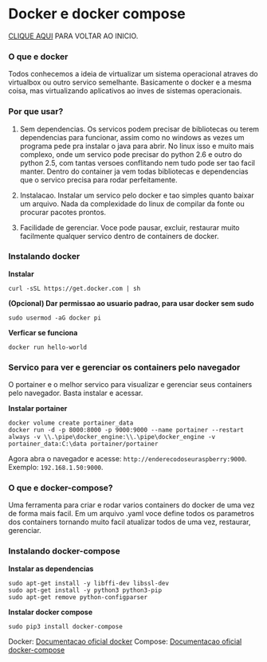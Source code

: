 # Docker e docker compose
[CLIQUE AQUI](https://fpatrick.github.io/tutoriaisrpi/) PARA VOLTAR AO INICIO.

### O que e docker
Todos conhecemos a ideia de virtualizar um sistema operacional atraves do virtualbox ou outro servico semelhante. Basicamente o docker e a mesma coisa, mas virtualizando aplicativos ao inves de sistemas operacionais.

### Por que usar?
1. Sem dependencias. Os servicos podem precisar de bibliotecas ou terem dependencias para funcionar, assim como no windows as vezes um programa pede pra instalar o java para abrir. No linux isso e muito mais complexo, onde um servico pode precisar do python 2.6 e outro do python 2.5, com tantas versoes conflitando nem tudo pode ser tao facil manter. Dentro do container ja vem todas bibliotecas e dependencias que o servico precisa para rodar perfeitamente.

2. Instalacao. Instalar um servico pelo docker e tao simples quanto baixar um arquivo. Nada da complexidade do linux de compilar da fonte ou procurar pacotes prontos.

3. Facilidade de gerenciar. Voce pode pausar, excluir, restaurar muito facilmente qualquer servico dentro de containers de docker.

### Instalando docker

**Instalar**
```
curl -sSL https://get.docker.com | sh
```

**(Opcional) Dar permissao ao usuario padrao, para usar docker sem sudo**
```
sudo usermod -aG docker pi
```

**Verficar se funciona**
```
docker run hello-world
```
### Servico para ver e gerenciar os containers pelo navegador

O portainer e o melhor servico para visualizar e gerenciar seus containers pelo navegador. Basta instalar e acessar.

**Instalar portainer**
```
docker volume create portainer_data
docker run -d -p 8000:8000 -p 9000:9000 --name portainer --restart always -v \\.\pipe\docker_engine:\\.\pipe\docker_engine -v portainer_data:C:\data portainer/portainer
```
Agora abra o navegador e acesse: `http://enderecodoseuraspberry:9000`. Exemplo: `192.168.1.50:9000`.

### O que e docker-compose?

Uma ferramenta para criar e rodar varios containers do docker de uma vez de forma mais facil. Em um arquivo .yaml voce define todos os parametros dos containers tornando muito facil atualizar todos de uma vez, restaurar, gerenciar.

### Instalando docker-compose

**Instalar as dependencias**
```
sudo apt-get install -y libffi-dev libssl-dev
sudo apt-get install -y python3 python3-pip
sudo apt-get remove python-configparser
```

**Instalar docker compose**
```
sudo pip3 install docker-compose
```

Docker: [Documentacao oficial docker](https://docs.docker.com/)
Compose: [Documentacao oficial docker-compose](https://docs.docker.com/compose/)
